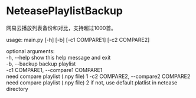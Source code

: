 # NeteasePlaylistBackup
网易云播放列表备份和对比，支持超过1000首。  
  
usage: main.py [-h] [-b] [-c1 COMPARE1] [-c2 COMPARE2]  
  
optional arguments:  
  -h, --help            show this help message and exit  
  -b, --backup          backup playlist  
  -c1 COMPARE1, --compare1 COMPARE1  
                        need compare playlist (.npy file) 1
  -c2 COMPARE2, --compare2 COMPARE2  
                        need compare playlist (.npy file) 2 if not, use default platlist in netease directory
